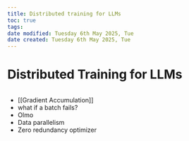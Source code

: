 ```yaml
---
title: Distributed training for LLMs
toc: true
tags: 
date modified: Tuesday 6th May 2025, Tue
date created: Tuesday 6th May 2025, Tue
---
```


# Distributed Training for LLMs
```toc
```
- [[Gradient Accumulation]]
- what if a batch fails?
- Olmo
- Data parallelism
- Zero redundancy optimizer 